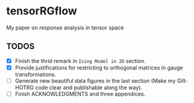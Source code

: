 # tensorRGflow
My paper on response analysis in tensor space
## TODOS
- [x] Finish the thrid remark in `Ising Model in 2D` section.
- [x] Provide justifications for restricting to orthogonal matrices in gauge transformations.
- [ ] Generate new beautiful data figures in the last section (Make my Gilt-HOTRG code clear and publishable along the way).
- [ ] Finish ACKNOWLEDGMENTS and three appendices.
